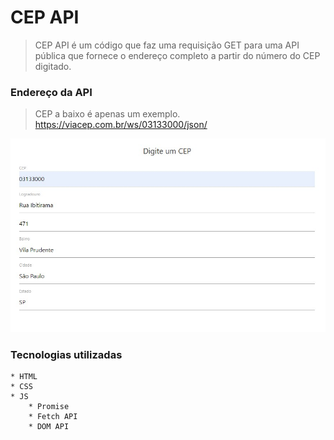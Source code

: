 # CEP API

> CEP API é um código que faz uma requisição GET para uma API pública que fornece o endereço completo a partir do número do CEP digitado.

### Endereço da API
> CEP a baixo é apenas um exemplo.
<https://viacep.com.br/ws/03133000/json/>

![Imagem do front end do projeto](./assets/images/image-front-end-project.jpg)

### Tecnologias utilizadas

    * HTML
    * CSS
    * JS
        * Promise
        * Fetch API
        * DOM API